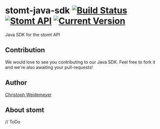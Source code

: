 # stomt-java-sdk [![Build Status](https://travis-ci.org/stomt/sdk-java.svg?branch=master)](https://travis-ci.org/stomt/sdk-java) [![Stomt API](https://img.shields.io/badge/stomt-v2.0.X-brightgreen.svg)](https://rest.stomt.com/) [![Current Version](https://img.shields.io/badge/version-beta-blue.svg)](https://github.com/stomt/sdk-java)

Java SDK for the stomt API

## Contribution

We would love to see you contributing to our Java SDK. Feel free to fork it and we're also awaiting your pull-requests!

## Author

[Christoph Weidemeyer](https://github.com/ChrisWe)

## About stomt

// ToDo
